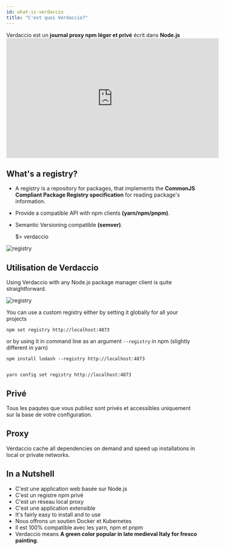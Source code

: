```yaml
---
id: what-is-verdaccio
title: "C'est quoi Verdaccio?"
---
```


Verdaccio est un **journal proxy npm léger et privé** écrit dans **Node.js** <iframe width="560" height="315" src="https://www.youtube.com/embed/hDIFKzmoCaA?enablejsapi=1" frameborder="0" allow="accelerometer; autoplay; encrypted-media; gyroscope; picture-in-picture" allowfullscreen mark="crwd-mark"></iframe> 

## What's a registry?

* A registry is a repository for packages, that implements the **CommonJS Compliant Package Registry specification** for reading package's information.
* Provide a compatible API with npm clients **(yarn/npm/pnpm)**.
* Semantic Versioning compatible **(semver)**.

    $> verdaccio
    

![registry](assets/verdaccio_server.gif)

## Utilisation de Verdaccio

Using Verdaccio with any Node.js package manager client is quite straightforward.

![registry](assets/npm_install.gif)

You can use a custom registry either by setting it globally for all your projects

    npm set registry http://localhost:4873
    

or by using it in command line as an argument `--registry` in npm (slightly different in yarn)

    npm install lodash --registry http://localhost:4873
    

    yarn config set registry http://localhost:4873
    

## Privé

Tous les paqutes que vous publiez sont privés et accessibles uniquement sur la base de votre configuration.

## Proxy

Verdaccio cache all dependencies on demand and speed up installations in local or private networks.

## In a Nutshell

* C'est une application web basée sur Node.js
* C'est un registre npm privé
* C'est un réseau local proxy
* C'est une application extensible
* It's fairly easy to install and to use
* Nous offrons un soutien Docker et Kubernetes
* Il est 100% compatible avec les yarn, npm et pnpm
* Verdaccio means **A green color popular in late medieval Italy for fresco painting**.